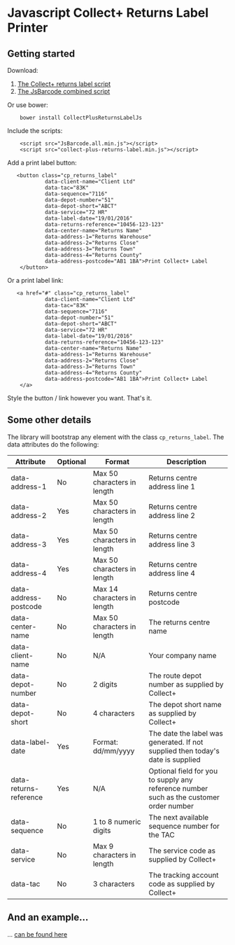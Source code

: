 # Javascript Collect+ Returns Label Printer
 
## Getting started

Download:
 
1. [The Collect+ returns label script](https://github.com/nine-lives/collect-plus-returns-label-js/releases/download/v1.1.0/collect-plus-returns-label.min.js) 
1. [The JsBarcode combined script](https://github.com/lindell/JsBarcode/releases/download/1.6.1/JsBarcode.all.min.js)

Or use bower:

```
    bower install CollectPlusReturnsLabelJs
```


Include the scripts:

```
    <script src="JsBarcode.all.min.js"></script>
    <script src="collect-plus-returns-label.min.js"></script>
```
Add a print label button:

```
   <button class="cp_returns_label"
            data-client-name="Client Ltd"
            data-tac="83K"
            data-sequence="7116"
            data-depot-number="51"
            data-depot-short="ABCT"
            data-service="72 HR"
            data-label-date="19/01/2016"
            data-returns-reference="10456-123-123"
            data-center-name="Returns Name"
            data-address-1="Returns Warehouse"
            data-address-2="Returns Close"
            data-address-3="Returns Town"
            data-address-4="Returns County"
            data-address-postcode="AB1 1BA">Print Collect+ Label
    </button>
```

Or a print label link:

```
   <a href="#" class="cp_returns_label"
            data-client-name="Client Ltd"
            data-tac="83K"
            data-sequence="7116"
            data-depot-number="51"
            data-depot-short="ABCT"
            data-service="72 HR"
            data-label-date="19/01/2016"
            data-returns-reference="10456-123-123"
            data-center-name="Returns Name"
            data-address-1="Returns Warehouse"
            data-address-2="Returns Close"
            data-address-3="Returns Town"
            data-address-4="Returns County"
            data-address-postcode="AB1 1BA">Print Collect+ Label
    </a>
```

Style the button / link however you want. That's it.

## Some other details

The library will bootstrap any element with the class ```cp_returns_label```. The data attributes do the following:

| Attribute              | Optional | Format                      | Description                                                                             |
|------------------------|----------|-----------------------------|-----------------------------------------------------------------------------------------|
| data-address-1         | No       | Max 50 characters in length | Returns centre address line 1                                                           |
| data-address-2         | Yes      | Max 50 characters in length | Returns centre address line 2                                                           |
| data-address-3         | Yes      | Max 50 characters in length | Returns centre address line 3                                                           |
| data-address-4         | Yes      | Max 50 characters in length | Returns centre address line 4                                                           |
| data-address-postcode  | No       | Max 14 characters in length | Returns centre postcode                                                                 |
| data-center-name       | No       | Max 50 characters in length | The returns centre name                                                                 |
| data-client-name       | No       | N/A                         | Your company name                                                                       |
| data-depot-number      | No       | 2 digits                    | The route depot number as supplied by Collect+                                          |
| data-depot-short       | No       | 4 characters                | The depot short name as supplied by Collect+                                            |
| data-label-date        | Yes      | Format: dd/mm/yyyy          | The date the label was generated. If not supplied then today's date is supplied         |
| data-returns-reference | Yes      | N/A                         | Optional field for you to supply any reference number such as the customer order number |
| data-sequence          | No       | 1 to 8 numeric digits       | The next available sequence number for the TAC                                          |
| data-service           | No       | Max 9 characters in length  | The service code as supplied by Collect+                                                |
| data-tac               | No       | 3 characters                | The tracking account code as supplied by Collect+                                       |


## And an example...

... [can be found here](http://9ls.com/collect-plus-returns-label-js/)



